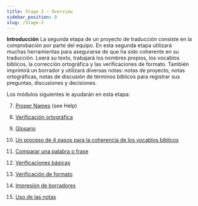 ```yaml
---
title: Stage 2 – Overview
sidebar_position: 0
slug: /Stage-2
---
```




**Introducción** La segunda etapa de un proyecto de traducción consiste en la comprobación por parte del equipo. En esta segunda etapa utilizará muchas herramientas para asegurarse de que ha sido coherente en su traducción. Leerá su texto, trabajará los nombres propios, los vocablos bíblicos, la corrección ortográfica y las verificaciones de formato. También imprimirá un borrador y utilizará diversas notas: notas de proyecto, notas ortográficas, notas de discusión de términos bíblicos para registrar sus preguntas, discusiones y decisiones.


Los módulos siguientes le ayudarán en esta etapa:


  7.  [Proper Names](https://sillsdev.github.io/paratext-manual/7.PN) (see Help)


  8.  [Verificación ortográfica](https://sillsdev.github.io/paratext-manual/8.SP)


  9.  [Glosario](https://sillsdev.github.io/paratext-manual/9.GL)


 10.  [Un proceso de 4 pasos para la coherencia de los vocablos bíblicos](https://sillsdev.github.io/paratext-manual/10.BT)


 11.  [Comparar una palabra o frase](https://sillsdev.github.io/paratext-manual/11.MP)


 12.  [Verificaciones básicas](https://sillsdev.github.io/paratext-manual/12.BC2)


 13.  [Verificación de formato](https://sillsdev.github.io/paratext-manual/13.FC)


 14.  [Impresión de borradores](https://sillsdev.github.io/paratext-manual/14.PD)


 15.  [Uso de las notas](https://sillsdev.github.io/paratext-manual/15.UN)

